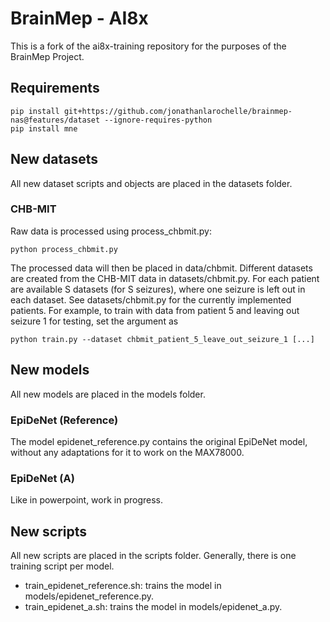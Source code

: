 # BrainMep - AI8x
This is a fork of the ai8x-training repository for the purposes of the BrainMep Project.

## Requirements
```
pip install git+https://github.com/jonathanlarochelle/brainmep-nas@features/dataset --ignore-requires-python
pip install mne
```

## New datasets
All new dataset scripts and objects are placed in the datasets folder.

### CHB-MIT
Raw data is processed using process_chbmit.py:
```
python process_chbmit.py
```
The processed data will then be placed in data/chbmit.
Different datasets are created from the CHB-MIT data in datasets/chbmit.py.
For each patient are available S datasets (for S seizures), where one seizure is left out in each dataset.
See datasets/chbmit.py for the currently implemented patients.
For example, to train with data from patient 5 and leaving out seizure 1 for testing, set the argument as 
```
python train.py --dataset chbmit_patient_5_leave_out_seizure_1 [...]
```

## New models
All new models are placed in the models folder.

### EpiDeNet (Reference)
The model epidenet_reference.py contains the original EpiDeNet model, without any adaptations for it to work on the 
MAX78000.

### EpiDeNet (A)
Like in powerpoint, work in progress.

## New scripts
All new scripts are placed in the scripts folder.
Generally, there is one training script per model.

- train_epidenet_reference.sh: trains the model in models/epidenet_reference.py.
- train_epidenet_a.sh: trains the model in models/epidenet_a.py.
